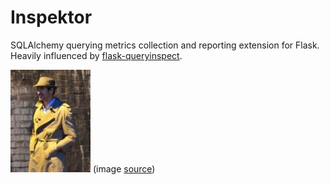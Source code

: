 # Inspektor
SQLAlchemy querying metrics collection and reporting extension for Flask.
Heavily influenced by [flask-queryinspect](https://github.com/noise/flask-queryinspect).

![image](./icon.jpg)
(image [source](https://www.flickr.com/photos/veryveryquiet))



